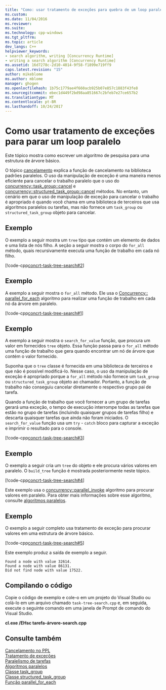 ```yaml
---
title: "Como: usar tratamento de exceções para quebra de um loop paralelo | Microsoft Docs"
ms.custom: 
ms.date: 11/04/2016
ms.reviewer: 
ms.suite: 
ms.technology: cpp-windows
ms.tgt_pltfrm: 
ms.topic: article
dev_langs: C++
helpviewer_keywords:
- search algorithm, writing [Concurrency Runtime]
- writing a search algorithm [Concurrency Runtime]
ms.assetid: 16d7278c-2d10-4014-9f58-f1899e719ff9
caps.latest.revision: "15"
author: mikeblome
ms.author: mblome
manager: ghogen
ms.openlocfilehash: 1b75c1779ae4f660acb925b07e857c1883f43fe8
ms.sourcegitcommit: ebec1d449f2bd98aa851667c2bfeb7e27ce657b2
ms.translationtype: MT
ms.contentlocale: pt-BR
ms.lasthandoff: 10/24/2017
---
```

# <a name="how-to-use-exception-handling-to-break-from-a-parallel-loop"></a>Como usar tratamento de exceções para parar um loop paralelo
Este tópico mostra como escrever um algoritmo de pesquisa para uma estrutura de árvore básico.  
  
 O tópico [cancelamento](cancellation-in-the-ppl.md) explica a função de cancelamento na biblioteca padrões paralelos. O uso da manipulação de exceção é uma maneira menos eficiente para cancelar o trabalho paralelo que o uso do [concurrency::task_group::cancel](reference/task-group-class.md#cancel) e [concurrency::structured_task_group::cancel](reference/structured-task-group-class.md#cancel) métodos. No entanto, um cenário em que o uso de manipulação de exceção para cancelar o trabalho é apropriado é quando você chama em uma biblioteca de terceiros que usa algoritmos paralelos ou tarefas, mas não fornece um `task_group` ou `structured_task_group` objeto para cancelar.  

  
## <a name="example"></a>Exemplo  
 O exemplo a seguir mostra um `tree` tipo que contém um elemento de dados e uma lista de nós filho. A seção a seguir mostra o corpo do `for_all` método, quais recursivamente executa uma função de trabalho em cada nó filho.  
  
 [!code-cpp[concrt-task-tree-search#2](../../parallel/concrt/codesnippet/cpp/how-to-use-exception-handling-to-break-from-a-parallel-loop_1.cpp)]  
  
## <a name="example"></a>Exemplo  
 A exemplo a seguir mostra o `for_all` método. Ele usa o [Concurrency:: parallel_for_each](reference/concurrency-namespace-functions.md#parallel_for_each) algoritmo para realizar uma função de trabalho em cada nó da árvore em paralelo.  
  
 [!code-cpp[concrt-task-tree-search#1](../../parallel/concrt/codesnippet/cpp/how-to-use-exception-handling-to-break-from-a-parallel-loop_2.cpp)]  
  
## <a name="example"></a>Exemplo  
 A exemplo a seguir mostra o `search_for_value` função, que procura um valor em fornecidos `tree` objeto. Essa função passa para o `for_all` método uma função de trabalho que gera quando encontrar um nó de árvore que contém o valor fornecido.  
  
 Suponha que o `tree` classe é fornecida em uma biblioteca de terceiros e que não é possível modificá-lo. Nesse caso, o uso da manipulação de exceção é apropriado porque a `for_all` método não fornece um `task_group` ou `structured_task_group` objeto ao chamador. Portanto, a função de trabalho não conseguiu cancelar diretamente o respectivo grupo pai de tarefa.  
  
 Quando a função de trabalho que você fornecer a um grupo de tarefas gerará uma exceção, o tempo de execução interrompe todas as tarefas que estão no grupo de tarefas (incluindo quaisquer grupos de tarefas filho) e descarta quaisquer tarefas que ainda não foram iniciados. O `search_for_value` função usa um `try` - `catch` bloco para capturar a exceção e imprimir o resultado para o console.  
  
 [!code-cpp[concrt-task-tree-search#3](../../parallel/concrt/codesnippet/cpp/how-to-use-exception-handling-to-break-from-a-parallel-loop_3.cpp)]  
  
## <a name="example"></a>Exemplo  
 O exemplo a seguir cria um `tree` do objeto e ele procura vários valores em paralelo. O `build_tree` função é mostrada posteriormente neste tópico.  
  
 [!code-cpp[concrt-task-tree-search#4](../../parallel/concrt/codesnippet/cpp/how-to-use-exception-handling-to-break-from-a-parallel-loop_4.cpp)]  
  
 Este exemplo usa o [concurrency::parallel_invoke](reference/concurrency-namespace-functions.md#parallel_invoke) algoritmo para procurar valores em paralelo. Para obter mais informações sobre esse algoritmo, consulte [algoritmos paralelos](../../parallel/concrt/parallel-algorithms.md).  
  
## <a name="example"></a>Exemplo  
 O exemplo a seguir completo usa tratamento de exceção para procurar valores em uma estrutura de árvore básico.  
  
 [!code-cpp[concrt-task-tree-search#5](../../parallel/concrt/codesnippet/cpp/how-to-use-exception-handling-to-break-from-a-parallel-loop_5.cpp)]  
  
 Este exemplo produz a saída de exemplo a seguir.  
  
```Output  
Found a node with value 32614.  
Found a node with value 86131.  
Did not find node with value 17522.  
```  
  
## <a name="compiling-the-code"></a>Compilando o código  
 Copie o código de exemplo e cole-o em um projeto do Visual Studio ou colá-lo em um arquivo chamado `task-tree-search.cpp` e, em seguida, execute o seguinte comando em uma janela de Prompt de comando do Visual Studio.  
  
 **cl.exe /EHsc tarefa-árvore-search.cpp**  
  
## <a name="see-also"></a>Consulte também  
 [Cancelamento no PPL](cancellation-in-the-ppl.md)   
 [Tratamento de exceções](../../parallel/concrt/exception-handling-in-the-concurrency-runtime.md)   
 [Paralelismo de tarefas](../../parallel/concrt/task-parallelism-concurrency-runtime.md)   
 [Algoritmos paralelos](../../parallel/concrt/parallel-algorithms.md)   
 [Classe task_group](reference/task-group-class.md)   
 [Classe structured_task_group](../../parallel/concrt/reference/structured-task-group-class.md)   
 [Função parallel_for_each](reference/concurrency-namespace-functions.md#parallel_for_each)


